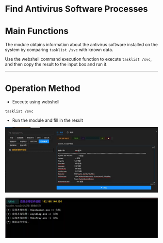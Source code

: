 # Find Antivirus Software Processes

# Main Functions
The module obtains information about the antivirus software installed on the system by comparing `tasklist /svc` with known data.

Use the webshell command execution function to execute `tasklist /svc`, and then copy the result to the input box and run it.

****

# Operation Method
+ Execute using webshell

```plain
tasklist /svc
```

+ Run the module and fill in the result

![](img\Discovery_SecuritySoftwareDiscovery_ListAVByTasklist\1.webp)

![](img\Discovery_SecuritySoftwareDiscovery_ListAVByTasklist\2.webp)